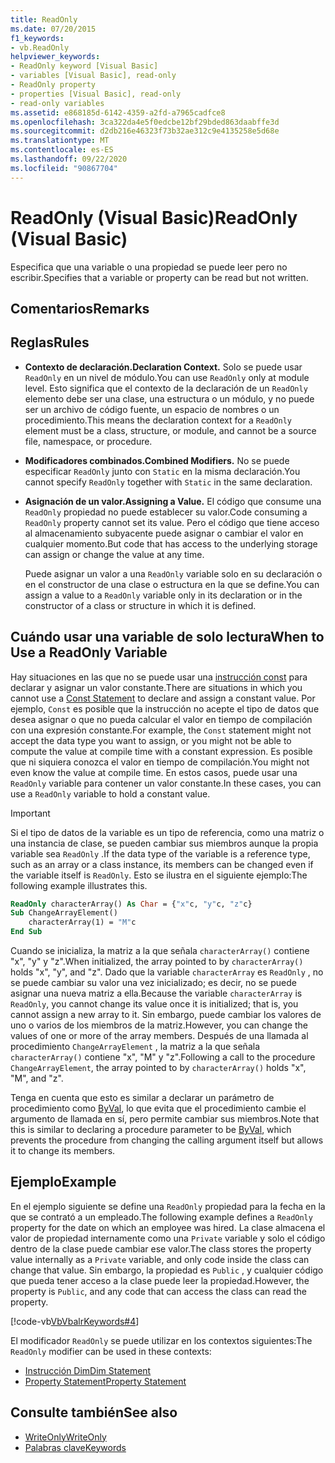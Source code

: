 ```yaml
---
title: ReadOnly
ms.date: 07/20/2015
f1_keywords:
- vb.ReadOnly
helpviewer_keywords:
- ReadOnly keyword [Visual Basic]
- variables [Visual Basic], read-only
- ReadOnly property
- properties [Visual Basic], read-only
- read-only variables
ms.assetid: e868185d-6142-4359-a2fd-a7965cadfce8
ms.openlocfilehash: 3ca322da4e5f0edcbe12bf29bded863daabffe3d
ms.sourcegitcommit: d2db216e46323f73b32ae312c9e4135258e5d68e
ms.translationtype: MT
ms.contentlocale: es-ES
ms.lasthandoff: 09/22/2020
ms.locfileid: "90867704"
---
```

# <a name="readonly-visual-basic"></a><span data-ttu-id="4a885-102">ReadOnly (Visual Basic)</span><span class="sxs-lookup"><span data-stu-id="4a885-102">ReadOnly (Visual Basic)</span></span>

<span data-ttu-id="4a885-103">Especifica que una variable o una propiedad se puede leer pero no escribir.</span><span class="sxs-lookup"><span data-stu-id="4a885-103">Specifies that a variable or property can be read but not written.</span></span>

## <a name="remarks"></a><span data-ttu-id="4a885-104">Comentarios</span><span class="sxs-lookup"><span data-stu-id="4a885-104">Remarks</span></span>

## <a name="rules"></a><span data-ttu-id="4a885-105">Reglas</span><span class="sxs-lookup"><span data-stu-id="4a885-105">Rules</span></span>

- <span data-ttu-id="4a885-106">**Contexto de declaración.**</span><span class="sxs-lookup"><span data-stu-id="4a885-106">**Declaration Context.**</span></span> <span data-ttu-id="4a885-107">Solo se puede usar `ReadOnly` en un nivel de módulo.</span><span class="sxs-lookup"><span data-stu-id="4a885-107">You can use `ReadOnly` only at module level.</span></span> <span data-ttu-id="4a885-108">Esto significa que el contexto de la declaración de un `ReadOnly` elemento debe ser una clase, una estructura o un módulo, y no puede ser un archivo de código fuente, un espacio de nombres o un procedimiento.</span><span class="sxs-lookup"><span data-stu-id="4a885-108">This means the declaration context for a `ReadOnly` element must be a class, structure, or module, and cannot be a source file, namespace, or procedure.</span></span>

- <span data-ttu-id="4a885-109">**Modificadores combinados.**</span><span class="sxs-lookup"><span data-stu-id="4a885-109">**Combined Modifiers.**</span></span> <span data-ttu-id="4a885-110">No se puede especificar `ReadOnly` junto con `Static` en la misma declaración.</span><span class="sxs-lookup"><span data-stu-id="4a885-110">You cannot specify `ReadOnly` together with `Static` in the same declaration.</span></span>

- <span data-ttu-id="4a885-111">**Asignación de un valor.**</span><span class="sxs-lookup"><span data-stu-id="4a885-111">**Assigning a Value.**</span></span> <span data-ttu-id="4a885-112">El código que consume una `ReadOnly` propiedad no puede establecer su valor.</span><span class="sxs-lookup"><span data-stu-id="4a885-112">Code consuming a `ReadOnly` property cannot set its value.</span></span> <span data-ttu-id="4a885-113">Pero el código que tiene acceso al almacenamiento subyacente puede asignar o cambiar el valor en cualquier momento.</span><span class="sxs-lookup"><span data-stu-id="4a885-113">But code that has access to the underlying storage can assign or change the value at any time.</span></span>

     <span data-ttu-id="4a885-114">Puede asignar un valor a una `ReadOnly` variable solo en su declaración o en el constructor de una clase o estructura en la que se define.</span><span class="sxs-lookup"><span data-stu-id="4a885-114">You can assign a value to a `ReadOnly` variable only in its declaration or in the constructor of a class or structure in which it is defined.</span></span>

## <a name="when-to-use-a-readonly-variable"></a><span data-ttu-id="4a885-115">Cuándo usar una variable de solo lectura</span><span class="sxs-lookup"><span data-stu-id="4a885-115">When to Use a ReadOnly Variable</span></span>

<span data-ttu-id="4a885-116">Hay situaciones en las que no se puede usar una [instrucción const](../statements/const-statement.md) para declarar y asignar un valor constante.</span><span class="sxs-lookup"><span data-stu-id="4a885-116">There are situations in which you cannot use a [Const Statement](../statements/const-statement.md) to declare and assign a constant value.</span></span> <span data-ttu-id="4a885-117">Por ejemplo, `Const` es posible que la instrucción no acepte el tipo de datos que desea asignar o que no pueda calcular el valor en tiempo de compilación con una expresión constante.</span><span class="sxs-lookup"><span data-stu-id="4a885-117">For example, the `Const` statement might not accept the data type you want to assign, or you might not be able to compute the value at compile time with a constant expression.</span></span> <span data-ttu-id="4a885-118">Es posible que ni siquiera conozca el valor en tiempo de compilación.</span><span class="sxs-lookup"><span data-stu-id="4a885-118">You might not even know the value at compile time.</span></span> <span data-ttu-id="4a885-119">En estos casos, puede usar una `ReadOnly` variable para contener un valor constante.</span><span class="sxs-lookup"><span data-stu-id="4a885-119">In these cases, you can use a `ReadOnly` variable to hold a constant value.</span></span>

> [!IMPORTANT]
> <span data-ttu-id="4a885-120">Si el tipo de datos de la variable es un tipo de referencia, como una matriz o una instancia de clase, se pueden cambiar sus miembros aunque la propia variable sea `ReadOnly` .</span><span class="sxs-lookup"><span data-stu-id="4a885-120">If the data type of the variable is a reference type, such as an array or a class instance, its members can be changed even if the variable itself is `ReadOnly`.</span></span> <span data-ttu-id="4a885-121">Esto se ilustra en el siguiente ejemplo:</span><span class="sxs-lookup"><span data-stu-id="4a885-121">The following example illustrates this.</span></span>

```vb
ReadOnly characterArray() As Char = {"x"c, "y"c, "z"c}
Sub ChangeArrayElement()
    characterArray(1) = "M"c
End Sub
```

<span data-ttu-id="4a885-122">Cuando se inicializa, la matriz a la que señala `characterArray()` contiene "x", "y" y "z".</span><span class="sxs-lookup"><span data-stu-id="4a885-122">When initialized, the array pointed to by `characterArray()` holds "x", "y", and "z".</span></span> <span data-ttu-id="4a885-123">Dado que la variable `characterArray` es `ReadOnly` , no se puede cambiar su valor una vez inicializado; es decir, no se puede asignar una nueva matriz a ella.</span><span class="sxs-lookup"><span data-stu-id="4a885-123">Because the variable `characterArray` is `ReadOnly`, you cannot change its value once it is initialized; that is, you cannot assign a new array to it.</span></span> <span data-ttu-id="4a885-124">Sin embargo, puede cambiar los valores de uno o varios de los miembros de la matriz.</span><span class="sxs-lookup"><span data-stu-id="4a885-124">However, you can change the values of one or more of the array members.</span></span> <span data-ttu-id="4a885-125">Después de una llamada al procedimiento `ChangeArrayElement` , la matriz a la que señala `characterArray()` contiene "x", "M" y "z".</span><span class="sxs-lookup"><span data-stu-id="4a885-125">Following a call to the procedure `ChangeArrayElement`, the array pointed to by `characterArray()` holds "x", "M", and "z".</span></span>

<span data-ttu-id="4a885-126">Tenga en cuenta que esto es similar a declarar un parámetro de procedimiento como [ByVal](byval.md), lo que evita que el procedimiento cambie el argumento de llamada en sí, pero permite cambiar sus miembros.</span><span class="sxs-lookup"><span data-stu-id="4a885-126">Note that this is similar to declaring a procedure parameter to be [ByVal](byval.md), which prevents the procedure from changing the calling argument itself but allows it to change its members.</span></span>

## <a name="example"></a><span data-ttu-id="4a885-127">Ejemplo</span><span class="sxs-lookup"><span data-stu-id="4a885-127">Example</span></span>

<span data-ttu-id="4a885-128">En el ejemplo siguiente se define una `ReadOnly` propiedad para la fecha en la que se contrató a un empleado.</span><span class="sxs-lookup"><span data-stu-id="4a885-128">The following example defines a `ReadOnly` property for the date on which an employee was hired.</span></span> <span data-ttu-id="4a885-129">La clase almacena el valor de propiedad internamente como una `Private` variable y solo el código dentro de la clase puede cambiar ese valor.</span><span class="sxs-lookup"><span data-stu-id="4a885-129">The class stores the property value internally as a `Private` variable, and only code inside the class can change that value.</span></span> <span data-ttu-id="4a885-130">Sin embargo, la propiedad es `Public` , y cualquier código que pueda tener acceso a la clase puede leer la propiedad.</span><span class="sxs-lookup"><span data-stu-id="4a885-130">However, the property is `Public`, and any code that can access the class can read the property.</span></span>

[!code-vb[VbVbalrKeywords#4](~/samples/snippets/visualbasic/VS_Snippets_VBCSharp/VbVbalrKeywords/VB/Class1.vb#4)]

<span data-ttu-id="4a885-131">El modificador `ReadOnly` se puede utilizar en los contextos siguientes:</span><span class="sxs-lookup"><span data-stu-id="4a885-131">The `ReadOnly` modifier can be used in these contexts:</span></span>

- [<span data-ttu-id="4a885-132">Instrucción Dim</span><span class="sxs-lookup"><span data-stu-id="4a885-132">Dim Statement</span></span>](../statements/dim-statement.md)
- [<span data-ttu-id="4a885-133">Property Statement</span><span class="sxs-lookup"><span data-stu-id="4a885-133">Property Statement</span></span>](../statements/property-statement.md)

## <a name="see-also"></a><span data-ttu-id="4a885-134">Consulte también</span><span class="sxs-lookup"><span data-stu-id="4a885-134">See also</span></span>

- [<span data-ttu-id="4a885-135">WriteOnly</span><span class="sxs-lookup"><span data-stu-id="4a885-135">WriteOnly</span></span>](writeonly.md)
- [<span data-ttu-id="4a885-136">Palabras clave</span><span class="sxs-lookup"><span data-stu-id="4a885-136">Keywords</span></span>](../keywords/index.md)
